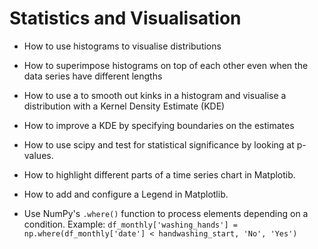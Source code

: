 # Statistics and Visualisation

* How to use histograms to visualise distributions

* How to superimpose histograms on top of each other even when the data series have different lengths

* How to use a to smooth out kinks in a histogram and visualise a distribution with a Kernel Density Estimate (KDE)

* How to improve a KDE by specifying boundaries on the estimates

* How to use scipy and test for statistical significance by looking at p-values.

* How to highlight different parts of a time series chart in Matplotib.

* How to add and configure a Legend in Matplotlib.

* Use NumPy's `.where()` function to process elements depending on a condition.
  Example:
  `df_monthly['washing_hands'] = np.where(df_monthly['date'] < handwashing_start, 'No', 'Yes')`

